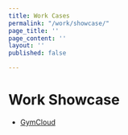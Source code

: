 ```yaml
---
title: Work Cases
permalink: "/work/showcase/"
page_title: ''
page_content: ''
layout: ''
published: false

---
```

# Work Showcase

* [GymCloud](/work/showcase/gymcloud)